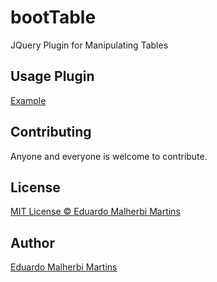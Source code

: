 bootTable
=========

JQuery Plugin for Manipulating Tables

Usage Plugin
------------

[Example](https://emalherbi.github.io/bootTable/)

Contributing
------------

Anyone and everyone is welcome to contribute.

License
-------

[MIT License © Eduardo Malherbi Martins](http://en.wikipedia.org/wiki/MIT_License)

Author
------

[Eduardo Malherbi Martins](http://emalherbi.com)
